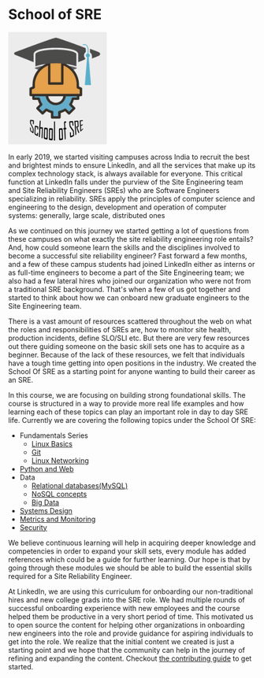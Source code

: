 # School of SRE

<img src="img/sos.png" width=200 >


In early 2019, we started visiting campuses across India to recruit the best and brightest minds to ensure LinkedIn, and all the services that make up its complex technology stack, is always available for everyone. This critical function at LinkedIn falls under the purview of the Site Engineering team and Site Reliability Engineers (SREs) who are Software Engineers specializing in reliability. SREs apply the principles of computer science and engineering to the design, development and operation of computer systems: generally, large scale, distributed ones

As we continued on this journey we started getting a lot of questions from these campuses on what exactly the site reliability engineering role entails? And, how could someone learn the skills and the disciplines involved to become a successful site reliability engineer? Fast forward a few months, and a few of these campus students had joined LinkedIn either as interns or as full-time engineers to become a part of the Site Engineering team; we also had a few lateral hires who joined our organization who were not from a traditional SRE background. That's when a few of us got together and started to think about how we can onboard new graduate engineers to the Site Engineering team.

There is a vast amount of resources scattered throughout the web on what the roles and responsibilities of SREs are, how to monitor site health, production incidents, define SLO/SLI etc. But there are very few resources out there guiding someone on the basic skill sets one has to acquire as a beginner. Because of the lack of these resources, we felt that individuals have a tough time getting into open positions in the industry. We created the School Of SRE as a starting point for anyone wanting to build their career as an SRE.

In this course, we are focusing on building strong foundational skills. The course is structured in a way to provide more real life examples and how learning each of these topics can play an important role in day to day SRE life. Currently we are covering the following topics under the School Of SRE:

-   Fundamentals Series
    -   [Linux Basics](https://linkedin.github.io/school-of-sre/linux_basics/intro/)
    -   [Git](https://linkedin.github.io/school-of-sre/git/git-basics/)
    -   [Linux Networking](https://linkedin.github.io/school-of-sre/linux_networking/intro/)
-   [Python and Web](https://linkedin.github.io/school-of-sre/python_web/intro/)
-   Data
    - [Relational databases(MySQL)](https://linkedin.github.io/school-of-sre/databases_sql/intro/)
    -   [NoSQL concepts](https://linkedin.github.io/school-of-sre/databases_nosql/intro/)
    -   [Big Data](https://linkedin.github.io/school-of-sre/big_data/intro/)
-   [Systems Design](https://linkedin.github.io/school-of-sre/systems_design/intro/)
-   [Metrics and Monitoring](https://linkedin.github.io/school-of-sre/metrics_and_monitoring/introduction/)
-   [Security](https://linkedin.github.io/school-of-sre/security/intro/)

We believe continuous learning will help in acquiring deeper knowledge and competencies in order to expand your skill sets, every module has added references which could be a guide for further learning. Our hope is that by going through these modules we should be able to build the essential skills required for a Site Reliability Engineer.


At LinkedIn, we are using this curriculum for onboarding our non-traditional hires and new college grads into the SRE role. We had multiple rounds of successful onboarding experience with new employees and the course helped them be productive in a very short period of time. This motivated us to open source the content for helping other organizations in onboarding new engineers into the role and provide guidance for aspiring individuals to get into the role. We realize that the initial content we created is just a starting point and we hope that the community can help in the journey of refining and expanding the content. Checkout [the contributing guide](./CONTRIBUTING.md) to get started.

